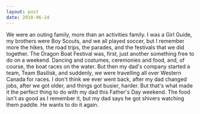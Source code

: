 ```yaml
---
layout: post
date: 2010-06-24
---  
```


We were an outing family, more than an activities family. I was a Girl Guide, my brothers were Boy Scouts, and we all played soccer, but I remember more the hikes, the road trips, the parades, and the festivals that we did together. The Dragon Boat Festival was, first, just another something free to do on a weekend. Dancing and costumes, ceremonies and food, and, of course, the boat races on the water. But then my dad's company started a team, Team Basilisk, and suddenly, we were travelling all over Western Canada for races. I don't think we ever went back, after my dad changed jobs, after we got older, and things got busier, harder. But that's what made it the perfect thing to do with my dad this Father's Day weekend. The food isn't as good as I remember it, but my dad says he got shivers watching them paddle. He wants to do it again.
